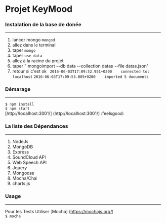 # Projet KeyMood 
### Instalation de la base de donée
-----------------------------------------
 1. lancer mongo ```mongod```
 2. allez dans le terminal
 3. taper ``mongo``
 4. taper ```use data```
 5. allez  à la racine du  projet 
 6. taper " mongoimport --db data --collection datas --file datas.json"
 7. retour si c'est ok
  `
  2016-06-03T17:09:52.951+0200    connected to: localhost`
   `2016-06-03T17:09:53.005+0200    imported 5 documents
 `
 
### Démarage
----------------------------
```$ npm install```  
```$ npm start```  
[http://localhost:3001/] (http://localhost:3001/) :feelsgood:  

### La liste des Dépendances
---------------------------------
1. NodeJs
2. MongoDB
3. Express 
4. SoundCloud API
5. Web Speech API
6. Jquery
7. Mongoose
8. Mocha/Chai
9. charts.js

### Usage
------------------------
Pour les Tests Utiliser [Mocha] (https://mochajs.org/)  
``$ mocha``